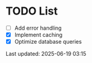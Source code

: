 # TODO List

- [ ] Add error handling
- [x] Implement caching
- [x] Optimize database queries

Last updated: 2025-06-19 03:15
